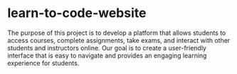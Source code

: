 # learn-to-code-website
The purpose of this project is to develop a platform that allows students to access courses, complete assignments, take exams, and interact with other students and instructors online. Our goal is to create a user-friendly interface that is easy to navigate and provides an engaging learning experience for students.

